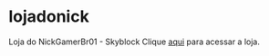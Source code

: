 # lojadonick
 Loja do NickGamerBr01 - Skyblock
Clique [aqui](https://gabriuda.github.io/lojadonick/) para acessar a loja.
